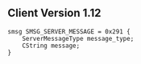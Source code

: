 ## Client Version 1.12

```rust,ignore
smsg SMSG_SERVER_MESSAGE = 0x291 {
    ServerMessageType message_type;    
    CString message;    
}

```
